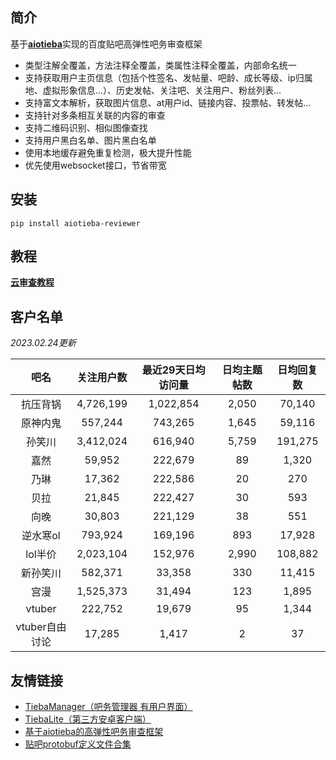 ## 简介

基于[**aiotieba**](https://github.com/Starry-OvO/aiotieba)实现的百度贴吧高弹性吧务审查框架

+ 类型注解全覆盖，方法注释全覆盖，类属性注释全覆盖，内部命名统一
+ 支持获取用户主页信息（包括个性签名、发帖量、吧龄、成长等级、ip归属地、虚拟形象信息...）、历史发帖、关注吧、关注用户、粉丝列表...
+ 支持富文本解析，获取图片信息、at用户id、链接内容、投票帖、转发帖...
+ 支持针对多条相互关联的内容的审查
+ 支持二维码识别、相似图像查找
+ 支持用户黑白名单、图片黑白名单
+ 使用本地缓存避免重复检测，极大提升性能
+ 优先使用websocket接口，节省带宽

## 安装

```shell
pip install aiotieba-reviewer
```

## 教程

[**云审查教程**](https://review.aiotieba.cc/tutorial/reviewer/)

## 客户名单

*2023.02.24更新*

|      吧名      | 关注用户数 | 最近29天日均访问量 | 日均主题帖数 | 日均回复数 |
| :------------: | :--------: | :----------------: | :----------: | :--------: |
|    抗压背锅    | 4,726,199  |     1,022,854      |    2,050     |   70,140   |
|    原神内鬼    |  557,244   |      743,265       |    1,645     |   59,116   |
|     孙笑川     | 3,412,024  |      616,940       |    5,759     |  191,275   |
|      嘉然      |   59,952   |      222,679       |      89      |   1,320    |
|      乃琳      |   17,362   |      222,586       |      20      |    270     |
|      贝拉      |   21,845   |      222,427       |      30      |    593     |
|      向晚      |   30,803   |      221,129       |      38      |    551     |
|    逆水寒ol    |  793,924   |      169,196       |     893      |   17,928   |
|    lol半价     | 2,023,104  |      152,976       |    2,990     |  108,882   |
|    新孙笑川    |  582,371   |       33,358       |     330      |   11,415   |
|      宫漫      | 1,525,373  |       31,494       |     123      |   1,895    |
|     vtuber     |  222,752   |       19,679       |      95      |   1,344    |
| vtuber自由讨论 |   17,285   |       1,417        |      2       |     37     |

## 友情链接

+ [TiebaManager（吧务管理器 有用户界面）](https://github.com/dog194/TiebaManager)
+ [TiebaLite（第三方安卓客户端）](https://github.com/HuanCheng65/TiebaLite/tree/4.0-dev)
+ [基于aiotieba的高弹性吧务审查框架](https://github.com/Starry-OvO/aiotieba-reviewer)
+ [贴吧protobuf定义文件合集](https://github.com/n0099/tbclient.protobuf)

